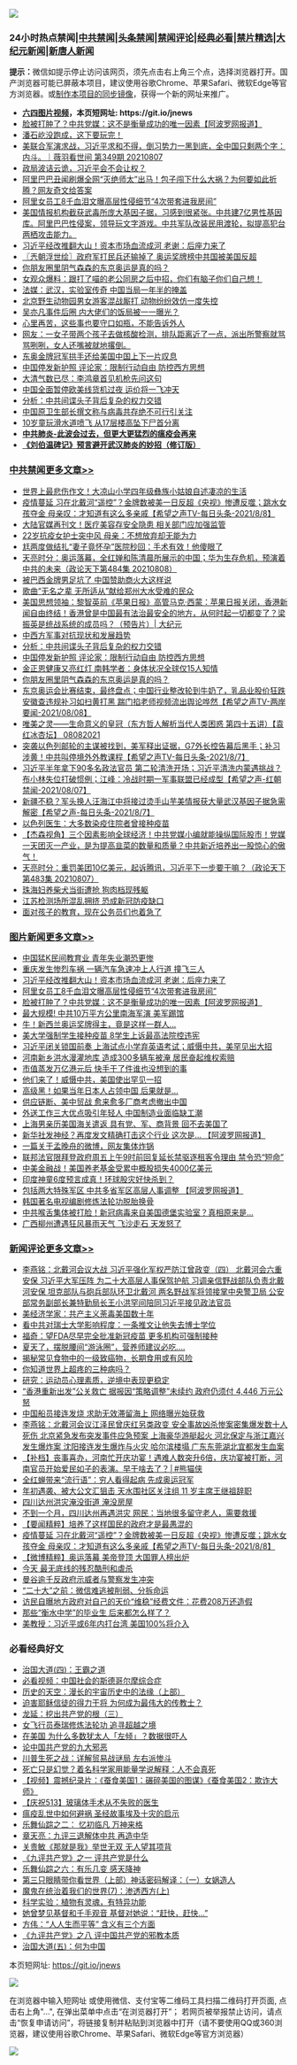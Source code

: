 ![](https://raw.githubusercontent.com/fqnews/bnews/master/64photo/fqnews-qr.jpg)

<div id="tt">
<h3>24小时热点禁闻|<a href="#%E4%B8%AD%E5%85%B1%E7%A6%81%E9%97%BB%E6%9B%B4%E5%A4%9A%E6%96%87%E7%AB%A0">中共禁闻</a>|<a href="#%E5%9B%BE%E7%89%87%E6%96%B0%E9%97%BB%E6%9B%B4%E5%A4%9A%E6%96%87%E7%AB%A0">头条禁闻</a>|<a href="#%E6%96%B0%E9%97%BB%E8%AF%84%E8%AE%BA%E6%9B%B4%E5%A4%9A%E6%96%87%E7%AB%A0">禁闻评论|<a href="#%E5%BF%85%E7%9C%8B%E7%BB%8F%E5%85%B8%E5%A5%BD%E6%96%87">经典必看|<a href="/video.md#%E7%A6%81%E7%89%87%E7%B2%BE%E9%80%89">禁片精选</a>|<a href="https://github.com/fqnews/djy/blob/master/gb/nf1351518.md#1">大纪元新闻</a>|<a href="https://github.com/fqnews/ntdtv/blob/master/gb/prog204.md#1">新唐人新闻</a></h3>
<div><b>提示：</b>微信如提示停止访问该网页，须先点击右上角三个点，选择浏览器打开。国产浏览器可能已屏蔽本项目，建议使用谷歌Chrome、苹果Safari、微软Edge等官方浏览器。或<a href="https://github.com/fqnews/bnews/blob/master/%E5%88%B6%E4%BD%9Cgit%E7%A6%81%E9%97%BB%E9%95%9C%E5%83%8F.md">制作本项目的同步镜像</a>，获得一个新的网址来推广。</div>
<ul>
<li><b><a href="http://d1.bdrive.tk/64.mp4" target="_blank">六四图片视频</a>，本页短网址: https://git.io/jnews</b></li>
<li><a href="/topimagenews/20210808/1602555.md">脸被打肿了？中共党媒：这不是衡量成功的唯一因素【阿波罗网报道】</a></li>
<li><a href="/bannedvideo/20210808/1602608.md">潘石屹没跑成，这下要玩完！</a></li>
<li><a href="/bannedvideo/20210808/1602576.md">美联合军演求战，习近平求和不得，倒习势力一黑到底，全中国只剩两个字：内斗。｜薇羽看世间 第349期 20210807</a></li>
<li><a href="/ssgc/20210808/1602614.md">政局波诘云诡，习近平会不会让权？</a></li>
<li><a href="/bannedvideo/20210808/1602602.md">阿里巴巴丑闻刷爆全网“灭绝师太”出马！包子闯下什么大祸？为何要如此折腾？网友奇文给答案</a></li>
<li><a href="/topimagenews/20210809/1602711.md">阿里女员工8千血泪文曝高层性侵细节“4次带套进我房间”</a></li>
<li><a href="/bannedvideo/20210808/1602601.md">美国情报机构截获武毒所庞大基因子据，习感到很紧张。中共建7亿男性基因库。阿里巴巴性侵案，领导玩文字游戏。中共军队改装民用渡轮，拟提高犯台两栖攻击能力。</a></li>
<li><a href="/topimagenews/20210809/1602741.md">习近平经改推翻大山！资本市场血流成河 老谢：后座力来了</a></li>
<li><a href="/ssgc/20210809/1602760.md">〖兲朝浮世绘〗政府军打民兵还输掉了 奥运奖牌榜中共国被美国反超</a></li>
<li><a href="/comments/20210808/1602684.md">你朋友圈里阴气森森的东京奥运是真的吗？</a></li>
<li><a href="/bannedvideo/20210809/1602774.md">女观众爆料：跟打了喵的老公同房之后中招，你们有脑子你们自己想！</a></li>
<li><a href="/headline/20210809/1602740.md">法媒：武汉，实验室传奇 中国当局一年半的掩盖</a></li>
<li><a href="/headline/20210808/1602611.md">北京野生动物园男女游客混战厮打 动物纷纷效仿一度失控</a></li>
<li><a href="/yule/20210809/1602836.md">吴亦凡事件后圈 内大佬们的饭局被一一曝光？</a></li>
<li><a href="/lifebaike/20210808/1602538.md">心里再苦，这些事也要守口如瓶，不能告诉外人</a></li>
<li><a href="/bannedvideo/20210808/1602594.md">网友：一女子带两个孩子去做核酸检测，排队距离近了一点，派出所警察就骂骂咧咧，女人还嘴被就地撂倒。</a></li>
<li><a href="/baitai/20210808/1602668.md">东奥金牌冠军拱手还给美国中国上下一片叹息</a></li>
<li><a href="/cbnews/20210809/1602717.md">中国停发新护照 评论家：限制行动自由 防控西方思想</a></li>
<li><a href="/lifebaike/20210808/1602592.md">大清气数已尽：李鸿章首见机枪先问这句</a></li>
<li><a href="/finance/20210809/1602723.md">中国全面暂停欧美线货机过夜 运价将一飞冲天</a></li>
<li><a href="/cbnews/20210809/1602728.md">分析：中共间谍头子背后复杂的权力交错</a></li>
<li><a href="/headline/20210809/1602817.md">中国原卫生部长撰文称与病毒共存绝不可行引关注</a></li>
<li><a href="/lifebaike/20210809/1602768.md">10岁童玩滑水道喷飞 从17层楼高坠下尸首分离</a></li>
<li><b><a href="/comments/20200211/1275071.md" target="_blank">中共肺炎-此波会过去，但更大更猛烈的瘟疫会再来</a></b></li>
<li><b><a href="/comments/20200207/1272816.md" target="_blank">《刘伯温碑记》预言避开武汉肺炎的妙招（修订版）</a></b></li>
</ul>
</div>

<div class="catlist">
<h3><a href="/cbnews/" target="_blank">中共禁闻</a><span><a href="/cbnews/" target="_blank" rel="nofollow">更多文章>></a></span></h3>
<ul>
<li><a href="/cbnews/20210809/1602970.md" target="_blank">世界上最悲伤作文！大凉山小学四年级彝族小姑娘自述凄凉的生活</a></li>
<li><a href="/comments/20210809/1602928.md" target="_blank">疫情蔓延 习在北戴河“遥控”？金牌数被美一日反超《央视》惨遭反噬；跳水女孩夺金 母亲叹：才知道有这么多亲戚【希望之声TV-每日头条-2021/8/8】</a></li>
<li><a href="/cbnews/20210809/1602908.md" target="_blank">大陆官媒再刊文！医疗美容存安全隐患 相关部门应加强监管</a></li>
<li><a href="/cbnews/20210809/1602872.md" target="_blank">22岁抗疫女护士突中风 母亲：不想放弃却无能为力</a></li>
<li><a href="/cbnews/20210809/1602871.md" target="_blank">尪两度做结扎“妻子竟怀孕”医院秒回：手术有效！他傻眼了</a></li>
<li><a href="/cbnews/20210809/1602869.md" target="_blank">天亮时分：奥运落幕，全红婵和陈清晨所展示的中国；华为生存危机，预演着中共的未来（政论天下第484集 20210808）</a></li>
<li><a href="/cbnews/20210809/1602844.md" target="_blank">被巴西金牌男足坑了 中国赞助商火大这样说</a></li>
<li><a href="/comments/20210809/1602826.md" target="_blank">歌曲“无名之辈 无所适从”献给郑州大水受难的民众</a></li>
<li><a href="/cbnews/20210809/1602825.md" target="_blank">美国思想领袖：黎智英前《苹果日报》高管马克·西蒙：苹果日报关闭，香港新闻自由终结！香港曾是中国最有法治最安全的地方，从何时起一切都变了？梁振英是统战系统的成员吗？（预告片）| 大纪元</a></li>
<li><a href="/comments/20210809/1602819.md" target="_blank">中西方军事对抗现状和发展趋势</a></li>
<li><a href="/cbnews/20210809/1602728.md" target="_blank">分析：中共间谍头子背后复杂的权力交错</a></li>
<li><a href="/cbnews/20210809/1602717.md" target="_blank">中国停发新护照 评论家：限制行动自由 防控西方思想</a></li>
<li><a href="/cbnews/20210808/1602706.md" target="_blank">金正恩健康又亮红灯 南韩学者：身体状况全球仅15人知情</a></li>
<li><a href="/comments/20210808/1602684.md" target="_blank">你朋友圈里阴气森森的东京奥运是真的吗？</a></li>
<li><a href="/comments/20210808/1602677.md" target="_blank">东京奥运会比赛结束，最终盘点；中国行业整改轮到牛奶了，乳品业股价狂跌安徽查违规补习如扫黄打黑 踹门掐老师视频流出舆论哗然【希望之声TV-两岸要闻-2021/08/08】</a></li>
<li><a href="/comments/20210808/1602587.md" target="_blank">唯美之灵——生命意义的皇冠（东方哲人解析当代人类困惑  第四十五讲）【袁红冰杏坛】 08082021</a></li>
<li><a href="/comments/20210808/1602520.md" target="_blank">突袭以色列邮轮的主谋被找到，美军释出证据，G7外长控告幕后黑手；补习涉黄！中共叫停境外外教课程【希望之声TV-每日头条-2021/8/7】</a></li>
<li><a href="/comments/20210808/1602509.md" target="_blank">习近平半年拿下90多名政法官员   第二轮清洗开场；习近平清洗内蒙遇挑战？布小林失位打破惯例；江峰：冷战时期一军事联盟已经成型【希望之声-红朝禁闻-2021/08/07】</a></li>
<li><a href="/comments/20210808/1602489.md" target="_blank">新疆不稳？军头换人汪海江中将接过烫手山芋美情报获大量武汉基因子据急需解密【希望之声-每日头条-2021/8/7】</a></li>
<li><a href="/cbnews/20210808/1602484.md" target="_blank">以色列医生：大多数染疫住院者曾接种疫苗</a></li>
<li><a href="/comments/20210808/1602461.md" target="_blank">【杰森视角】三个因素影响全球经济！中共党媒小编就能操纵国际股市！党媒一天团灭一产业，是为提高韭菜的数量和质量？中共新近培养出一股惊心的傲气！</a></li>
<li><a href="/cbnews/20210808/1602411.md" target="_blank">天亮时分：重罚美团10亿美元，起诉腾讯，习近平下一步要干嘛？（政论天下第483集 20210807）</a></li>
<li><a href="/cbnews/20210808/1602389.md" target="_blank">珠海妇养柴犬当街遭抢 狗肉档现残躯</a></li>
<li><a href="/cbnews/20210808/1602369.md" target="_blank">江苏检测场所混乱拥挤 恐成新冠防疫缺口</a></li>
<li><a href="/cbnews/20210808/1602368.md" target="_blank">面对孩子的教育，现在公务员们也着急了</a></li>

</ul>
</div>
<div class="catlist">
<h3><a href="/topimagenews/" target="_blank">图片新闻</a><span><a href="/topimagenews/" target="_blank" rel="nofollow">更多文章>></a></span></h3>
<ul>
<li><a href="/topimagenews/20210809/1602818.md" target="_blank">中国猛K民间教育业 青年失业潮恐更惨</a></li>
<li><a href="/topimagenews/20210809/1602751.md" target="_blank">重庆发生惨烈车祸 一辆汽车急速冲上人行道 撞飞三人</a></li>
<li><a href="/topimagenews/20210809/1602741.md" target="_blank">习近平经改推翻大山！资本市场血流成河 老谢：后座力来了</a></li>
<li><a href="/topimagenews/20210809/1602711.md" target="_blank">阿里女员工8千血泪文曝高层性侵细节“4次带套进我房间”</a></li>
<li><a href="/topimagenews/20210808/1602555.md" target="_blank">脸被打肿了？中共党媒：这不是衡量成功的唯一因素【阿波罗网报道】</a></li>
<li><a href="/topimagenews/20210808/1602348.md" target="_blank">最大规模! 中共10万平方公里南海军演 美军踢馆</a></li>
<li><a href="/topimagenews/20210808/1602336.md" target="_blank">牛！新西兰奥运奖牌得主，竟是这样一群人…</a></li>
<li><a href="/topimagenews/20210808/1602263.md" target="_blank">美大学强制学生接种疫苗 8学生上诉最高法院控违宪</a></li>
<li><a href="/topimagenews/20210807/1602111.md" target="_blank">习近平闭关锁国前奏 上海试点小学弃英语考试；威慑中共，美罕见出大招</a></li>
<li><a href="/topimagenews/20210807/1601991.md" target="_blank">河南新乡洪水漫灌地库 造成300多辆车被淹 居民奋起维权索赔</a></li>
<li><a href="/topimagenews/20210807/1601959.md" target="_blank">市值蒸发万亿港元后 快手干了件谁也没想到的事</a></li>
<li><a href="/topimagenews/20210807/1601785.md" target="_blank">他们来了！威慑中共，美国使出罕见一招</a></li>
<li><a href="/topimagenews/20210807/1601784.md" target="_blank">高级黑！如果当年日本人占领中国 后果就是…</a></li>
<li><a href="/topimagenews/20210807/1601706.md" target="_blank">供应链断、美中贸战 愈来愈多厂商考虑撤出中国</a></li>
<li><a href="/topimagenews/20210807/1601696.md" target="_blank">外送工作三大优点吸引年轻人 中国制造业面临缺工潮</a></li>
<li><a href="/topimagenews/20210806/1601588.md" target="_blank">上海男亲历美国海关遣返 具有党、军、商背景 回不去美国了</a></li>
<li><a href="/topimagenews/20210806/1601268.md" target="_blank">新华社发神经？再度发文精确打击这个行业 这次是&#8230; 【阿波罗网报道】</a></li>
<li><a href="/topimagenews/20210806/1601156.md" target="_blank">一篇关于孟晚舟的微博，网友集体炸锅</a></li>
<li><a href="/topimagenews/20210806/1601061.md" target="_blank">联邦法官限拜登政府周五上午9时前回复延长禁驱逐租客令理由 禁令恐“短命”</a></li>
<li><a href="/topimagenews/20210806/1601012.md" target="_blank">中美金融战！美国养老基金受累中概股损失4000亿美元</a></li>
<li><a href="/topimagenews/20210805/1600923.md" target="_blank">印度神童6度预言成真！环球股灾好快杀到？</a></li>
<li><a href="/topimagenews/20210805/1600661.md" target="_blank">包括两大特殊军区 中共多省军区高层人事调整 【阿波罗网报道】</a></li>
<li><a href="/comments/20210805/1600200.md" target="_blank">韩国著名电视编剧修炼法轮功脱胎换骨</a></li>
<li><a href="/topimagenews/20210805/1600614.md" target="_blank">中共喉舌集体被打脸！新冠病毒来自美国德堡实验室？真相原来是&#8230;</a></li>
<li><a href="/topimagenews/20210805/1600426.md" target="_blank">广西柳州遭遇狂风暴雨天气 飞沙走石 天发怒了</a></li>

</ul>
</div>
<div class="catlist">
<h3><a href="/comments/" target="_blank">新闻评论</a><span><a href="/comments/" target="_blank" rel="nofollow">更多文章>></a></span></h3>
<ul>
<li><a href="/comments/20210809/1602985.md" target="_blank">李燕铭：北戴河会议大战 习近平强化军权严防江曾政变（四） 北戴河会六重安保 习近平大军压阵 为二十大高层人事保驾护航 习调亲信野战部队负责北戴河安保 坦克部队与砲兵部队环卫北戴河 两名野战军将领接掌中央警卫局 公安部常务副部长兼特勤局长王小洪罕间陪同习近平接见政法官员</a></li>
<li><a href="/comments/20210809/1602983.md" target="_blank">美经济学家：共产主义荼毒美国数十年</a></li>
<li><a href="/comments/20210809/1602982.md" target="_blank">看中共对瑞士大学影响程度：一条推文让他失去博士学位</a></li>
<li><a href="/comments/20210809/1602968.md" target="_blank">福奇：望FDA尽早完全批准新冠疫苗 更多机构可强制接种</a></li>
<li><a href="/comments/20210809/1602967.md" target="_blank">夏天了，摆脱腰间“游泳圈”，营养师建议必吃&#8230;.</a></li>
<li><a href="/comments/20210809/1602966.md" target="_blank">揭秘常见食物中的一级致癌物，长期食用或有风险</a></li>
<li><a href="/comments/20210809/1602965.md" target="_blank">你知道世界上超疼的三种病吗？</a></li>
<li><a href="/comments/20210809/1602964.md" target="_blank">研究：运动员心理素质，逆境中表现更稳定</a></li>
<li><a href="/comments/20210809/1602960.md" target="_blank">​​​​​​“香港重新出发”公关救亡 据报因“策略调整”未续约 政府仍须付 4,446 万元公帑</a></li>
<li><a href="/comments/20210809/1602959.md" target="_blank">中国船员接连发烧 求助无效滞留海上 网络曝光始获救</a></li>
<li><a href="/comments/20210809/1602954.md" target="_blank">李燕铭：北戴河会议江泽民曾庆红另类政变 安全事故凶杀惨案密集爆发数十人死伤 北京紧急发布突发事件应急预案 上海豪华游艇起火 河北保定与浙江嘉兴发生爆炸案 沈阳接连发生爆炸与火灾 哈尔滨楼塌 广东东莞湖北宜都发生血案</a></li>
<li><a href="/comments/20210809/1602953.md" target="_blank">【补档】丧事喜办，河南忙开庆功宴！遇难人数突升6倍，庆功宴被打断，河南官员开始爱民如子的表演。早干啥去了？│#熊猫侠</a></li>
<li><a href="/comments/20210809/1602951.md" target="_blank">全红蝉带来“流行语”：穷人看得起病 先成奥运冠军</a></li>
<li><a href="/comments/20210809/1602943.md" target="_blank">年初遇袭、被大公文汇狙击 天水围社区关注组 11 岁主席王继祖辞职</a></li>
<li><a href="/comments/20210809/1602942.md" target="_blank">四川达州洪灾淹没街道 淹没房屋</a></li>
<li><a href="/comments/20210809/1602941.md" target="_blank">不到一个月，四川达州再遇洪灾 网民：当地很多留守老人，需要救援</a></li>
<li><a href="/comments/20210809/1602933.md" target="_blank">【要闻精粹】培养了这样国民的政府才是最愚混的</a></li>
<li><a href="/comments/20210809/1602928.md" target="_blank">疫情蔓延 习在北戴河“遥控”？金牌数被美一日反超《央视》惨遭反噬；跳水女孩夺金 母亲叹：才知道有这么多亲戚【希望之声TV-每日头条-2021/8/8】</a></li>
<li><a href="/comments/20210809/1602926.md" target="_blank">【微博精粹】奥运落幕 美帝登顶 大国罪人榜出炉</a></li>
<li><a href="/comments/20210809/1602925.md" target="_blank">今天 最无底线的残忍酷刑和虐杀</a></li>
<li><a href="/comments/20210809/1602922.md" target="_blank">曼谷逾千反政府示威者与警察发生冲突</a></li>
<li><a href="/comments/20210809/1602921.md" target="_blank">“二十大”之前：微信难逃被削弱、分拆命运</a></li>
<li><a href="/comments/20210809/1602915.md" target="_blank">访民自曝地方政府对自己的天价“维稳”经费文件：花费208万还造假</a></li>
<li><a href="/comments/20210809/1602914.md" target="_blank">那些“衡水中学”的毕业生 后来都怎么样了？</a></li>
<li><a href="/comments/20210809/1602906.md" target="_blank">美教授：习近平或6年内打台湾 美国100%将介入</a></li>

</ul>
</div>

<div class="catlist">
<h3>必看经典好文</h3>
<ul>
<li><a href="/cbnews/20180310/912637.md" target="_blank">治国大道(四)：王霸之道</a></li>
<li><a href="/comments/20200806/1375443.md" target="_blank">必看视频：中国社会的斯德哥尔摩综合症</a></li>
<li><a href="/tculture/20121025/73065.md" target="_blank">历史的天空：漫长的宇宙历史中的法缘（上部）</a></li>
<li><a href="/comments/20200622/1346846.md" target="_blank">迫害耶稣信徒的得力干将  为何成为最伟大的传教士？</a></li>
<li><a href="/comments/20200929/1405201.md" target="_blank">龙延：挖出共产党的根（三）</a></li>
<li><a href="/topimagenews/20210512/1544658.md" target="_blank">女飞行员泰瑞修炼法轮功 追寻超越之境</a></li>
<li><a href="/comments/20200427/1319933.md" target="_blank">在美国 为什么多数犹太人「左倾」？数据很吓人</a></li>
<li><a href="/comments/20200717/1361899.md" target="_blank">论中国共产党的九大邪恶</a></li>
<li><a href="/comments/20200908/1392745.md" target="_blank">川普生死之战：详解贸易战谜局 左右派惨斗</a></li>
<li><a href="/comments/20200704/1355375.md" target="_blank">死亡只是幻觉？着名科学家用能量学说解释：人不会真死</a></li>
<li><a href="/comments/20210123/1473011.md" target="_blank">【视频】震撼纪录片：《蚕食美国1：碾碎美国的图谋》《蚕食美国2：欺诈大师》</a></li>
<li><a href="/cbnews/20210526/1554325.md" target="_blank">【庆祝513】玻璃体手术从不失败的医生</a></li>
<li><a href="/comments/20200618/1346823.md" target="_blank">瘟疫乱世中如何避祸 圣经故事埃及十灾的启示</a></li>
<li><a href="/tculture/20170711/790081.md" target="_blank">乐舞仙踪之二： 忆初临凡 万神来格</a></li>
<li><a href="/comments/20131119/1029445.md" target="_blank">章天亮：九评三退解体中共 再造中华</a></li>
<li><a href="/topimagenews/20170331/738673.md" target="_blank">关贵敏《那就是我》举世无双 无人望其项背</a></li>
<li><a href="/bookonline/20131116/201056.md" target="_blank">《九评共产党》之一 评共产党是什么</a></li>
<li><a href="/tculture/20190101/792146.md" target="_blank">乐舞仙踪之六：有乐几变 感天降神</a></li>
<li><a href="/comments/20200426/1319648.md" target="_blank">第三只眼睛带你看世界（上部）神话密码解译：（一）女娲造人</a></li>
<li><a href="/topimagenews/20180527/948369.md" target="_blank">魔鬼在统治着我们的世界(7)：渗透西方(上)</a></li>
<li><a href="/comments/20200605/783205.md" target="_blank">科学实验：植物有灵魂，有特异功能</a></li>
<li><a href="/cnnews/20210420/1529760.md" target="_blank">她曾梦见基督和千手观音 基督对她说：“赶快，赶快…”</a></li>
<li><a href="/comments/20200720/1363377.md" target="_blank">方伟：“人人生而平等” 含义有三个方面</a></li>
<li><a href="/bookonline/20131116/201047.md" target="_blank">《九评共产党》之八 评中国共产党的邪教本质</a></li>
<li><a href="/cbnews/20180311/913065.md" target="_blank">治国大道(五)：何为中国</a></li>

</ul>
</div>

本页短网址: https://git.io/jnews

![](https://raw.githubusercontent.com/fqnews/bnews/master/64photo/fqnews-qr.jpg)

在浏览器中输入短网址 或使用微信、支付宝等二维码工具扫描二维码打开页面, 点击右上角"...", 在弹出菜单中点击“在浏览器打开”； 若网页被举报禁止访问，请点击“恢复申请访问”，将链接复制并粘贴到浏览器中打开（请不要使用QQ或360浏览器，建议使用谷歌Chrome、苹果Safari、微软Edge等官方浏览器）

![](https://raw.githubusercontent.com/fqnews/bnews/master/64photo/wx.jpg)